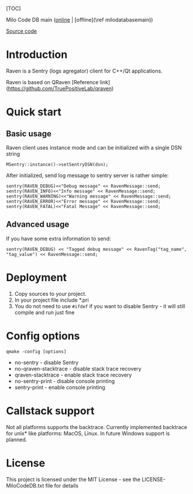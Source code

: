 [TOC]

Milo Code DB main ([online](https://docs.milosolutions.com/milo-code-db/main/) | [offline](\ref milodatabasemain)) 

[Source code](https://github.com/milosolutions/msentry)

# Introduction

Raven is a Sentry (logs agregator) client for C++/Qt applications.

Raven is based on QRaven [Reference link] (https://github.com/TruePositiveLab/qraven)

# Quick start

## Basic usage 

Raven client uses instance mode and can be initialized with a single DSN string

```
MSentry::instance()->setSentryDSN(dsn);
```

After initialized, send log message to sentry server is rather simple:

```
sentry(RAVEN_DEBUG)<<"Debug message" << RavenMessage::send;
sentry(RAVEN_INFO)<<"Info message" << RavenMessage::send;
sentry(RAVEN_WARNING)<<"Warning message" << RavenMessage::send;
sentry(RAVEN_ERROR)<<"Error message" << RavenMessage::send;
sentry(RAVEN_FATAL)<<"Fatal Message" << RavenMessage::send;
```
	
## Advanced usage

If you have some extra information to send:
```
sentry(RAVEN_DEBUG) << "Tagged debug message" << RavenTag("tag_name", "tag_value") << RavenMessage::send;
```

# Deployment

1. Copy sources to your project.
2. In your project file include *.pri
3. You do not need to use `#ifdef` if you want to disable Sentry - it will still compile and run just fine

# Config options

```
qmake -config [options]
```

* no-sentry - disable Sentry
* no-qraven-stacktrace - disable stack trace recovery
* qraven-stacktrace - enable stack trace recovery
* no-sentry-print - disable console printing
* sentry-print - enable console printing

# Callstack support

Not all platforms supports the backtrace. Currently implemented backtrace for
unix* like platforms: MacOS, Linux. In future Windows support is planned.

# License

This project is licensed under the MIT License - see the LICENSE-MiloCodeDB.txt file for details
